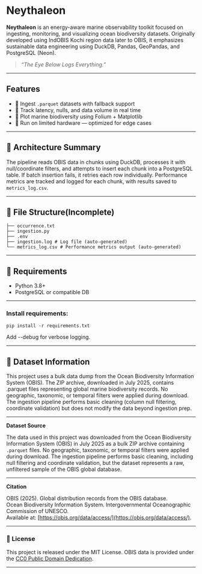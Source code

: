 # Neythaleon

**Neythaleon** is an energy-aware marine observability toolkit focused on ingesting, monitoring, and visualizing ocean biodiversity datasets. Originally developed using IndOBIS Kochi region data later to OBIS, it emphasizes sustainable data engineering using DuckDB, Pandas, GeoPandas, and PostgreSQL (Neon).

> *“The Eye Below Logs Everything.”*

---

## Features

- 🔹 Ingest `.parquet` datasets with fallback support
- 🔹 Track latency, nulls, and data volume in real time
- 🔹 Plot marine biodiversity using Folium + Matplotlib
- 🔹 Run on limited hardware — optimized for edge cases

---

## 🧠 Architecture Summary

The pipeline reads OBIS data in chunks using DuckDB, processes it with null/coordinate filters, and attempts to insert each chunk into a PostgreSQL table. If batch insertion fails, it retries each row individually. Performance metrics are tracked and logged for each chunk, with results saved to `metrics_log.csv`.

---

## 📁 File Structure(Incomplete)
    
    ├── occurrence.txt 
    ├── ingestion.py 
    ├── .env 
    ├── ingestion.log # Log file (auto-generated)
    └── metrics_log.csv # Performance metrics output (auto-generated)

---

## 🔧 Requirements

- Python 3.8+
- PostgreSQL or compatible DB

---

### Install requirements:
    
    pip install -r requirements.txt

Add --debug for verbose logging.

---

## 🐙 Dataset Information

This project uses a bulk data dump from the Ocean Biodiversity Information System (OBIS). The ZIP archive, downloaded in July 2025, contains .parquet files representing global marine biodiversity records. No geographic, taxonomic, or temporal filters were applied during download. The ingestion pipeline performs basic cleaning (column null filtering, coordinate validation) but does not modify the data beyond ingestion prep.

---

**Dataset Source**

The data used in this project was downloaded from the Ocean Biodiversity Information System (OBIS) in July 2025 as a bulk ZIP archive containing `.parquet` files. No geographic, taxonomic, or temporal filters were applied during download. The ingestion pipeline performs basic cleaning, including null filtering and coordinate validation, but the dataset represents a raw, unfiltered sample of the OBIS global database.

---

**Citation**

OBIS (2025). Global distribution records from the OBIS database.  
Ocean Biodiversity Information System. Intergovernmental Oceanographic Commission of UNESCO.  
Available at: [https://obis.org/data/access/](https://obis.org/data/access/).

---

### 🪪 License
This project is released under the MIT License.
OBIS data is provided under the [CC0 Public Domain Dedication](https://creativecommons.org/publicdomain/zero/1.0/).

---